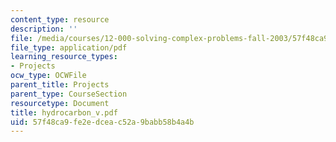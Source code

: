 ```yaml
---
content_type: resource
description: ''
file: /media/courses/12-000-solving-complex-problems-fall-2003/57f48ca9fe2edceac52a9babb58b4a4b_hydrocarbon_v.pdf
file_type: application/pdf
learning_resource_types:
- Projects
ocw_type: OCWFile
parent_title: Projects
parent_type: CourseSection
resourcetype: Document
title: hydrocarbon_v.pdf
uid: 57f48ca9-fe2e-dcea-c52a-9babb58b4a4b
---
```

